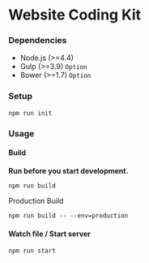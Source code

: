 # Website Coding Kit

### Dependencies

- Node.js (>=4.4)
- Gulp (>=3.9) `Option`
- Bower (>=1.7) `Option`

### Setup

```
npm run init
```

### Usage

#### Build

**Run before you start development.**

```
npm run build
```

Production Build

```
npm run build -- --env=production
```

#### Watch file / Start server

```
npm run start
```
